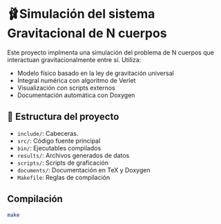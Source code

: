 # 🩰Simulación del sistema Gravitacional de N cuerpos 

Este proyecto implmenta una simulación del problema de N cuerpos que interactuan gravitacionalmente entre sí. Utiliza:

- Modelo físico basado en la ley de gravitación universal
- Integral numérica con algoritmo de Verlet
- Visualización con scripts externos
- Documentación automática con Doxygen

## 🎀 Estructura del proyecto

- `include/`: Cabeceras.
- `src/`: Código fuente principal
- `bin/`: Ejecutables compilados
- `results/`: Archivos generados de datos
- `scripts/`: Scripts de graficación
- `documents/`: Documentación en TeX y Doxygen
- `Makefile`: Reglas de compilación

## Compilación 
```bash 
make
